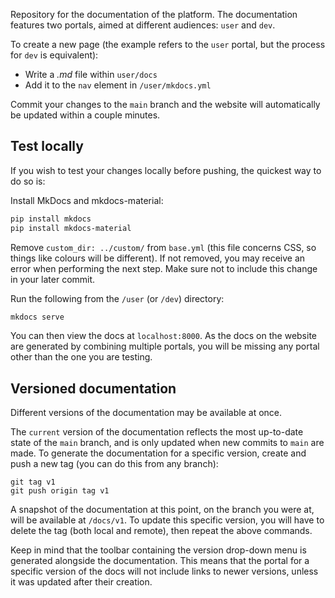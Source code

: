 Repository for the documentation of the platform. The documentation features two portals, aimed at different audiences: `user` and `dev`.

To create a new page (the example refers to the `user` portal, but the process for `dev` is equivalent):

- Write a *.md* file within `user/docs`
- Add it to the `nav` element in `/user/mkdocs.yml`

Commit your changes to the `main` branch and the website will automatically be updated within a couple minutes.

## Test locally

If you wish to test your changes locally before pushing, the quickest way to do so is:

Install MkDocs and mkdocs-material:
```sh
pip install mkdocs
pip install mkdocs-material
```

Remove `custom_dir: ../custom/` from `base.yml` (this file concerns CSS, so things like colours will be different). If not removed, you may receive an error when performing the next step. Make sure not to include this change in your later commit.

Run the following from the `/user` (or `/dev`) directory:
```sh
mkdocs serve
```

You can then view the docs at `localhost:8000`. As the docs on the website are generated by combining multiple portals, you will be missing any portal other than the one you are testing.

## Versioned documentation

Different versions of the documentation may be available at once.

The `current` version of the documentation reflects the most up-to-date state of the `main` branch, and is only updated when new commits to `main` are made. To generate the documentation for a specific version, create and push a new tag (you can do this from any branch):
``` shell
git tag v1
git push origin tag v1
```

A snapshot of the documentation at this point, on the branch you were at, will be available at `/docs/v1`. To update this specific version, you will have to delete the tag (both local and remote), then repeat the above commands.

Keep in mind that the toolbar containing the version drop-down menu is generated alongside the documentation. This means that the portal for a specific version of the docs will not include links to newer versions, unless it was updated after their creation.
